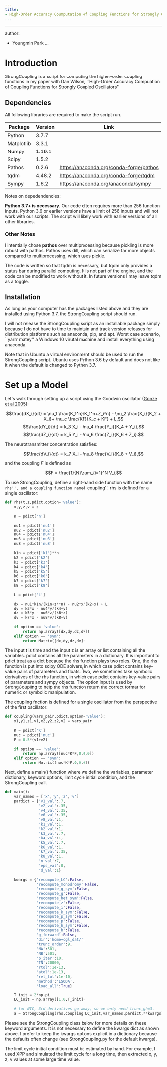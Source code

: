 ```yaml
---
title:
- High-Order Accuracy Coumputation of Coupling Functions for Strongly Coupled Oscllators (Documentation)
...
```


---
author:
- Youngmin Park
...

# Introduction

StrongCoupling is a script for computing the higher-order coupling functions in my paper with Dan Wilson, ``High-Order Accuracy Compuation of Coupling Functions for Strongly Coupled Oscillators''

## Dependencies

All following libraries are required to make the script run.

| Package	| Version	| Link		| 
| -----------	| -----------	| -----------	|
| Python	| 3.7.7		|
| Matplotlib	| 3.3.1		|		|
| Numpy		| 1.19.1	|		|
| Scipy		| 1.5.2		|		|
| Pathos	| 0.2.6		| https://anaconda.org/conda-forge/pathos |
| tqdm		| 4.48.2	| https://anaconda.org/conda-forge/tqdm |
| Sympy		| 1.6.2		| https://anaconda.org/anaconda/sympy |

Notes on depedendencies:

**Python 3.7+ is necessary**. Our code often requires more than 256 function inputs. Python 3.6 or earlier versions have a limit of 256 inputs and will not work with our scripts. The script will likely work with earlier versions of all other libraries.

### Other Notes

I intentially chose **pathos** over multiprocessing because pickling is more robust with pathos. Pathos uses dill, which can serialize far more objects compared to multiprocessing, which uses pickle.

The code is written so that tqdm is necessary, but tqdm only provides a status bar during parallel computing. It is not part of the engine, and the code can be modified to work without it. In future versions I may leave tqdm as a toggle.

## Installation

As long as your computer has the packages listed above and they are installed using Python 3.7, the StrongCoupling script should run.

I will not release the StrongCoupling script as an installable package simply because I do not have to time to maintain and track version releases for distribution platforms such as anaconda, pip, and apt. Worst case scenario, ``yarrr matey'' a Windows 10 virutal machine and install everything using anaconda.

Note that in Ubuntu a virtual environment should be used to run the StrongCoupling script. Ubuntu uses Python 3.6 by default and does not like it when the default is changed to Python 3.7.

# Set up a Model

Let's walk through setting up a script using the Goodwin oscillator ([Gonze et al 2005](https://www.ncbi.nlm.nih.gov/pmc/articles/PMC1366510/)):

$$\frac{dX_i}{dt} = \nu_1 \frac{K_1^n}{K_1^n+Z_i^n} - \nu_2 \frac{X_i}{K_2 + X_i}+ \nu_c \frac{KF}{K_c + KF} + L,$$
$$\frac{dY_i}{dt} = k_3 X_i - \nu_4 \frac{Y_i}{K_4 + Y_i},$$
$$\frac{dZ_i}{dt} = k_5 Y_i - \nu_6 \frac{Z_i}{K_6 + Z_i}.$$

The neurotransmitter concentration satisfies:

$$\frac{dV_i}{dt} = k_7 X_i - \nu_8 \frac{V_i}{K_8 + V_i},$$

and the coupling $F$ is defined as

$$F = \frac{1}{N}\sum_{i=1}^N V_i.$$

To use StrongCoupling, define a right-hand side function with the name ``rhs'', and a coupling function named ``coupling''. rhs is defined for a single oscillator:

```python
def rhs(t,z,pdict,option='value'):
	x,y,z,v = z
	
	n = pdict['n']
	
	nu1 = pdict['nu1']
	nu2 = pdict['nu2']
	nu4 = pdict['nu4']
	nu6 = pdict['nu6']
	nu8 = pdict['nu8']
	
	k1n = pdict['k1']**n
	k2 = pdict['k2']
	k3 = pdict['k3']
	k4 = pdict['k4']
	k5 = pdict['k5']
	k6 = pdict['k6']
	k7 = pdict['k7']
	k8 = pdict['k8']
	
	L = pdict['L']
	
	dx = nu1*k1n/(k1n+z**n) - nu2*x/(k2+x) + L
	dy = k3*x - nu4*y/(k4+y)
	dz = k5*y - nu6*z/(k6+z)
	dv = k7*x - nu8*v/(k8+v)
	
	if option == 'value':
		return np.array([dx,dy,dz,dv])
	elif option == 'sym':
		return Matrix([dx,dy,dz,dv])
```

The input t is time and the input z is an array or list containing all the variables. pdict contains all the parameters in a dictionary. It is important to pdict treat as a dict because the rhs function plays two roles. One, the rhs function is put into scipy ODE solvers, in which case pdict contains key-value pairs of parameters and floats. Two, we sometimes take symbolic derivatives of the rhs function, in which case pdict contains key-value pairs of parameters and sympy objects. The option input is used by StrongCoupling to help the rhs function return the correct format for numeric or symbolic manipulation.

The coupling fnction is defined for a single oscillator from the perspective of the first oscillator:

```python
def coupling(vars_pair,pdict,option='value'):
	x1,y1,z1,v1,x2,y2,z2,v2 = vars_pair
	
	K = pdict['K']
	nuc = pdict['nuc']
	F = 0.5*(v1+v2)
	
	if option == 'value':
		return np.array([nuc*K*F,0,0,0])
	elif option == 'sym':
		return Matrix([nuc*K*F,0,0,0])
```

Next, define a main() function where we define the variables, parameter dictionary, keyword options, limit cycle initial condition, and the StrongCoupling call.

```python
def main():
	var_names = ['x','y','z','v']
	pardict = {'v1_val':.7,
               'v2_val':.35,
               'v4_val':.35,
               'v6_val':.35,
               'v8_val':1,
               'k1_val':1,
               'k2_val':1,
               'k3_val':.7,
               'k4_val':1,
               'k5_val':.7,
               'k6_val':1,
               'k7_val':.35,
               'k8_val':1,
               'n_val':7,
               'eps_val':0,
               'd_val':1}
			   
	kwargs = {'recompute_LC':False,
              'recompute_monodromy':False,
              'recompute_g_sym':False,
              'recompute_g':False,
              'recompute_het_sym':False,
              'recompute_z':False,
              'recompute_i':False,
              'recompute_k_sym':False,
              'recompute_p_sym':False,
              'recompute_p':False,
              'recompute_h_sym':False,
              'recompute_h':False,
              'g_forward':False,
              'dir':'home+cgl_dat/',
              'trunc_order':9,
              'NA':501,
              'NB':501,
              'p_iter':10,
              'TN':20000,
              'rtol':1e-13,
              'atol':1e-13,
              'rel_tol':1e-10,
              'method':'LSODA',
              'load_all':True}
			  
	T_init = 2*np.pi
    LC_init = np.array([1,0,T_init])
    
    # for NIC, 3rd derivatives go away, so we only need trunc_gh=3.
    a = StrongCoupling(rhs,coupling,LC_init,var_names,pardict,**kwargs)
```

Please see the StrongCoupling class below for more details on these keyword arguments. It is not necessary to define the kwargs dict as shown above. I prefer to keep the kwargs options explicit in a dictionary because the defaults often change (see StrongCoupling.py for the default kwargs).

The limit cycle initial condition must be estimated by hand. For example, I used XPP and simulated the limit cycle for a long time, then extracted x, y, z, v values at some large time value.